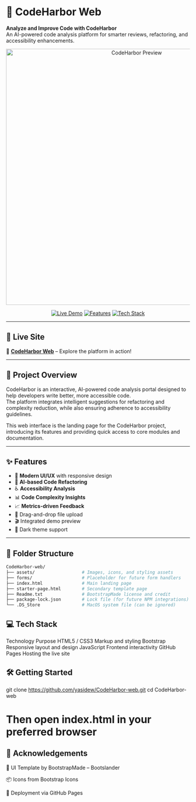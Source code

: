 # 🌊 CodeHarbor Web

**Analyze and Improve Code with CodeHarbor**  
An AI-powered code analysis platform for smarter reviews, refactoring, and accessibility enhancements.

<p align="center">
  <img src="https://user-images.githubusercontent.com/your-image-preview" alt="CodeHarbor Preview" width="700">
</p>

<p align="center">
  <a href="https://yasidew.github.io/CodeHarbor-web/"><img alt="Live Demo" src="https://img.shields.io/badge/View-Demo-00c853?style=for-the-badge&logo=googlechrome&logoColor=white"></a>
  <a href="#features"><img alt="Features" src="https://img.shields.io/badge/-Features-6200ea?style=for-the-badge"></a>
  <a href="#tech-stack"><img alt="Tech Stack" src="https://img.shields.io/badge/-Tech%20Stack-2962ff?style=for-the-badge"></a>
</p>

---

## 🚀 Live Site

🔗 [**CodeHarbor Web**](https://yasidew.github.io/CodeHarbor-web/) – Explore the platform in action!

---

## 📌 Project Overview

CodeHarbor is an interactive, AI-powered code analysis portal designed to help developers write better, more accessible code.  
The platform integrates intelligent suggestions for refactoring and complexity reduction, while also ensuring adherence to accessibility guidelines.

This web interface is the landing page for the CodeHarbor project, introducing its features and providing quick access to core modules and documentation.

---

## ✨ Features

- 🎨 **Modern UI/UX** with responsive design  
- 🤖 **AI-based Code Refactoring**  
- ♿ **Accessibility Analysis**  
- 📊 **Code Complexity Insights**  
- 📈 **Metrics-driven Feedback**  
- 📁 Drag-and-drop file upload  
- 🎬 Integrated demo preview  
- 🌙 Dark theme support  

---

## 📂 Folder Structure

```bash
CodeHarbor-web/
├── assets/                  # Images, icons, and styling assets
├── forms/                   # Placeholder for future form handlers
├── index.html               # Main landing page
├── starter-page.html        # Secondary template page
├── Readme.txt               # BootstrapMade license and credit
├── package-lock.json        # Lock file (for future NPM integrations)
└── .DS_Store                # MacOS system file (can be ignored)
```

## 💻 Tech Stack

Technology	        Purpose
HTML5 / CSS3	      Markup and styling
Bootstrap	          Responsive layout and design
JavaScript	        Frontend interactivity
GitHub Pages
Hosting the live site

##  🛠️ Getting Started

git clone https://github.com/yasidew/CodeHarbor-web.git
cd CodeHarbor-web
# Then open index.html in your preferred browser


## 📝 Acknowledgements
🎨 UI Template by BootstrapMade – Bootslander

📦 Icons from Bootstrap Icons

🚀 Deployment via GitHub Pages

